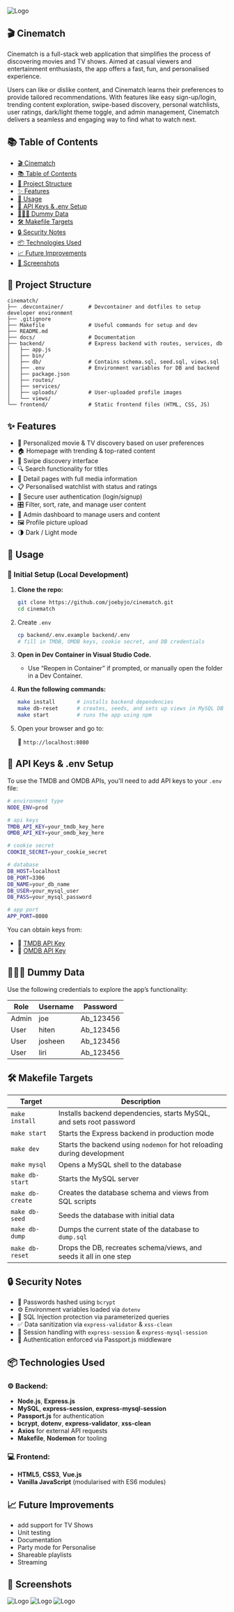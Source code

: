 
![Logo](./docs/images/cinematch_logo.png)


## 🎬 Cinematch

Cinematch is a full-stack web application that simplifies the process of discovering movies and TV shows. Aimed at casual viewers and entertainment enthusiasts, the app offers a fast, fun, and personalised experience.

Users can like or dislike content, and Cinematch learns their preferences to provide tailored recommendations. With features like easy sign-up/login, trending content exploration, swipe-based discovery, personal watchlists, user ratings, dark/light theme toggle, and admin management, Cinematch delivers a seamless and engaging way to find what to watch next.


## 📚 Table of Contents
  
- [🎬 Cinematch](#cinematch)
- [📚 Table of Contents](#table-of-contents)
- [🧰 Project Structure](#project-structure)
- [✨ Features](#features)
- [🚀 Usage](#🚀usage)
- [🔑 API Keys & .env Setup](#api-keys--env-setup)
- [👨🏻‍💼 Dummy Data](#dummy-data)
- [🛠️ Makefile Targets](#makefile-targets)
- [🔒 Security Notes](#security-notes)
- [📦 Technologies Used](#technologies-used)
- [📈 Future Improvements](#future-improvements)
- [📸 Screenshots](#screenshots)


## 🧰 Project Structure

```
cinematch/
├── .devcontainer/        # Devcontainer and dotfiles to setup developer environment
├── .gitignore
├── Makefile              # Useful commands for setup and dev
├── README.md
├── docs/                 # Documentation
├── backend/              # Express backend with routes, services, db
│   ├── app.js
│   ├── bin/
│   ├── db/               # Contains schema.sql, seed.sql, views.sql
│   ├── .env              # Environment variables for DB and backend
│   ├── package.json
│   ├── routes/
│   ├── services/
│   ├── uploads/          # User-uploaded profile images
│   └── views/
└── frontend/             # Static frontend files (HTML, CSS, JS)

```


## ✨ Features

- 🎯 Personalized movie & TV discovery based on user preferences
- 🏠 Homepage with trending & top-rated content
- 📱 Swipe discovery interface
- 🔍 Search functionality for titles
- 📄 Detail pages with full media information
- 📋 Personalised watchlist with status and ratings
- 👤 Secure user authentication (login/signup)
- 🎛️ Filter, sort, rate, and manage user content
- 👑 Admin dashboard to manage users and content
- 🖼️ Profile picture upload
- 🌗 Dark / Light mode



## 🚀 Usage

### 🔧 Initial Setup (Local Development)

1. **Clone the repo:**

   ```bash
   git clone https://github.com/joebyjo/cinematch.git
   cd cinematch
   ```

2. Create `.env`
    ```bash
    cp backend/.env.example backend/.env
    # fill in TMDB, OMDB keys, cookie secret, and DB credentials
    ```

3. **Open in Dev Container in Visual Studio Code.**
    - Use “Reopen in Container” if prompted, or manually open the folder in a Dev Container.

4. **Run the following commands:**

   ```bash
   make install       # installs backend dependencies
   make db-reset      # creates, seeds, and sets up views in MySQL DB
   make start         # runs the app using npm
   ```

5. Open your browser and go to:

   🔗 `http://localhost:8080`


## 🔑 API Keys & .env Setup

To use the TMDB and OMDB APIs, you'll need to add API keys to your `.env` file:

```bash
# environment type
NODE_ENV=prod

# api keys
TMDB_API_KEY=your_tmdb_key_here
OMDB_API_KEY=your_omdb_key_here

# cookie secret
COOKIE_SECRET=your_cookie_secret

# database
DB_HOST=localhost
DB_PORT=3306
DB_NAME=your_db_name
DB_USER=your_mysql_user
DB_PASS=your_mysql_password

# app port
APP_PORT=8080
```

You can obtain keys from:

- 🔗 [TMDB API Key](https://www.themoviedb.org/settings/api)
- 🔗 [OMDB API Key](https://www.omdbapi.com/apikey.aspx)


## 👨🏻‍💼 Dummy Data

Use the following credentials to explore the app’s functionality:

| Role  | Username | Password   |
| ----- | -------- | ---------- |
| Admin | joe      | Ab_123456  |
| User  | hiten    | Ab_123456  |
| User  | josheen  | Ab_123456  |
| User  | liri     | Ab_123456  |


## 🛠️ Makefile Targets

| Target           | Description                                                             |
| ---------------- | ----------------------------------------------------------------------- |
| `make install`   | Installs backend dependencies, starts MySQL, and sets root password     |
| `make start`     | Starts the Express backend in production mode                           |
| `make dev`       | Starts the backend using `nodemon` for hot reloading during development |
| `make mysql`     | Opens a MySQL shell to the database                                     |
| `make db-start`  | Starts the MySQL server                                                 |
| `make db-create` | Creates the database schema and views from SQL scripts                  |
| `make db-seed`   | Seeds the database with initial data                                    |
| `make db-dump`   | Dumps the current state of the database to `dump.sql`                   |
| `make db-reset`  | Drops the DB, recreates schema/views, and seeds it all in one step      |


## 🔒 Security Notes

- 🔐 Passwords hashed using `bcrypt`
- ⚙️ Environment variables loaded via `dotenv`
- 🚫 SQL Injection protection via parameterized queries
- ✅ Data sanitization via `express-validator` & `xss-clean`
- 🧠 Session handling with `express-session` & `express-mysql-session`
- 🔑 Authentication enforced via Passport.js middleware


## 📦 Technologies Used

### ⚙️ Backend:

- **Node.js**, **Express.js**
- **MySQL**, **express-session**, **express-mysql-session**
- **Passport.js** for authentication
- **bcrypt**, **dotenv**, **express-validator**, **xss-clean**
- **Axios** for external API requests
- **Makefile**, **Nodemon** for tooling

### 💻 Frontend:

- **HTML5**, **CSS3**, **Vue.js**
- **Vanilla JavaScript** (modularised with ES6 modules)


## 📈 Future Improvements
- add support for TV Shows
- Unit testing
- Documentation
- Party mode for Personalise
- Shareable playlists
- Streaming


## 📸 Screenshots

![Logo](./docs/images/cinematch_home.png)
![Logo](./docs/images/cinematch_personalise.png)
![Logo](./docs/images/cinematch_mylists.png)
